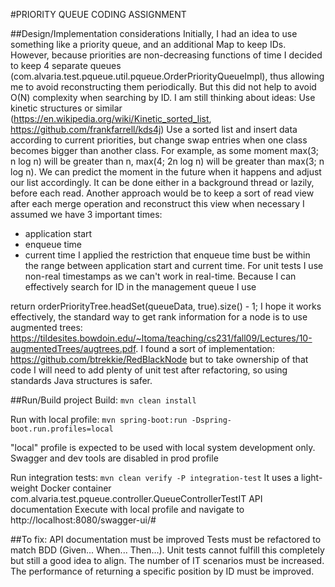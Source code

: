 #PRIORITY QUEUE CODING ASSIGNMENT

##Design/Implementation considerations
Initially, I had an idea to use something like a priority queue, and an additional Map to keep IDs. However, because priorities are non-decreasing functions of time I decided to keep 4 separate queues  (com.alvaria.test.pqueue.util.pqueue.OrderPriorityQueueImpl), thus allowing me to avoid reconstructing them periodically. But this did not help to avoid O(N) complexity when searching by ID. I am still thinking about ideas:
Use kinetic structures or similar (https://en.wikipedia.org/wiki/Kinetic_sorted_list, https://github.com/frankfarrell/kds4j)
Use a sorted list and insert data according to current priorities, but change swap entries when one class becomes bigger than another class. For example, as some moment max(3; n log n) will be greater than n, max(4; 2n log n) will be greater than max(3; n log n). We can predict the moment in the future when it happens and adjust our list accordingly. It can be done either in a background thread or lazily, before each read.
Another approach would be to keep a sort of read view after each merge operation and reconstruct this view when necessary
I assumed we have 3 important times:
- application start
- enqueue time
- current time
I applied the restriction that enqueue time bust be within the range between application start and current time. For unit tests I use non-real timestamps as we can't work in real-time.
Because I can effectively search for ID in the management queue I use

return orderPriorityTree.headSet(queueData, true).size() - 1;
I hope it works effectively, the standard way to get rank information for a node is to use augmented trees: https://tildesites.bowdoin.edu/~ltoma/teaching/cs231/fall09/Lectures/10-augmentedTrees/augtrees.pdf. I found a sort of implementation: https://github.com/btrekkie/RedBlackNode but to take ownership of that code I will need to add plenty of unit test after refactoring, so using standards Java structures is safer.


##Run/Build project
Build: ```mvn clean install```

Run with local profile: ```mvn spring-boot:run -Dspring-boot.run.profiles=local```

"local" profile is expected to be used with local system development only.
Swagger and dev tools are disabled in prod profile

Run integration tests: ```mvn clean verify -P integration-test```
It uses a light-weight Docker container com.alvaria.test.pqueue.controller.QueueControllerTestIT
API documentation
Execute with local profile and navigate to http://localhost:8080/swagger-ui/#


##To fix:
API documentation must be improved
Tests must be refactored to match BDD (Given... When... Then...). Unit tests cannot fulfill this completely but still a good idea to align. The number of IT scenarios must be increased.
The performance of returning a specific position by ID must be improved.
